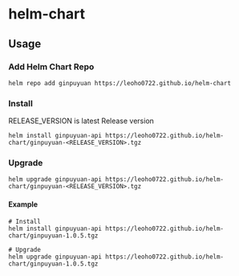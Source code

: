 # helm-chart

## Usage

### Add Helm Chart Repo

```shell
helm repo add ginpuyuan https://leoho0722.github.io/helm-chart
```

### Install

RELEASE_VERSION is latest Release version

```text
helm install ginpuyuan-api https://leoho0722.github.io/helm-chart/ginpuyuan-<RELEASE_VERSION>.tgz
```

### Upgrade

```text
helm upgrade ginpuyuan-api https://leoho0722.github.io/helm-chart/ginpuyuan-<RELEASE_VERSION>.tgz
```

#### Example

```shell
# Install
helm install ginpuyuan-api https://leoho0722.github.io/helm-chart/ginpuyuan-1.0.5.tgz

# Upgrade
helm upgrade ginpuyuan-api https://leoho0722.github.io/helm-chart/ginpuyuan-1.0.5.tgz
```
